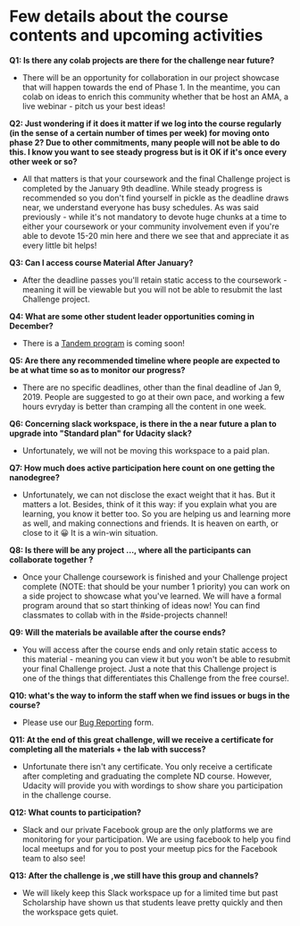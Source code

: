 # Few details about the course contents and upcoming activities

**Q1: Is there any colab projects are there for the challenge near future?**
-   There will be an opportunity for collaboration in our project showcase that will happen towards the end of Phase 1. In the meantime, you can colab on ideas to enrich this community whether that be host an AMA, a live webinar - pitch us your best ideas!

**Q2: Just wondering if it does it matter if we log into the course regularly (in the sense of a certain number of times per week) for moving onto phase 2? Due to other commitments, many people will not be able to do this. I know you want to see steady progress but is it OK if it's once every other week or so?**
-   All that matters is that your coursework and the final Challenge project is completed by the January 9th deadline.  While steady progress is recommended so you don't find yourself in pickle as the deadline draws near, we understand everyone has busy schedules. As was said previously - while it's not mandatory to devote huge chunks at a time to either your coursework or your community involvement even if you're able to devote 15-20 min here and there we see that and appreciate it as every little bit helps!

**Q3: Can I access course Material After January?**
-   After the deadline passes you'll retain static access to the coursework - meaning it will be viewable but you will not be able to resubmit the last Challenge project. 

**Q4: What are some other student leader opportunities coming in December?**
-   There is a [Tandem program](https://sites.google.com/udacity.com/pytorch-scholarship-facebook/community?authuser=0#h.p_k7Juqt2topbl) is coming soon! 

**Q5: Are there any recommended timeline where people are expected to be at what time so as to monitor our progress?**
- There are no specific deadlines, other than the final deadline of Jan 9, 2019. People are suggested to go at their own pace, and working a few hours evryday is better than cramping all the content in one week.

**Q6:  Concerning slack workspace, is there in the a near future a plan to upgrade into "Standard plan" for Udacity slack?**
-   Unfortunately, we will not be moving this workspace to a paid plan.

**Q7: How much does active participation here count on one getting the nanodegree?** 
- Unfortunately, we can not disclose the exact weight that it has. But it matters a lot. Besides, think of it this way: if you explain what you are learning, you know it better too. So you are helping us and learning more as well, and making connections and friends. It is heaven on earth, or close to it :grinning: It is a win-win situation.

**Q8: Is there will be any project ..., where all the participants can collaborate together ?**
- Once your Challenge coursework is finished and your Challenge project complete (NOTE: that should be your number 1 priority) you can work on a side project to showcase what you've learned. We will have a formal program around that so start thinking of ideas now! You can find classmates to collab with in the #side-projects channel!

**Q9:  Will the materials be available after the course ends?**
-   You will access after the course ends and only retain static access to this material - meaning you can view it but you won't be able to resubmit your final Challenge project. Just a note that this Challenge project is one of the things that differentiates this Challenge from the free course!. 

**Q10: what's the way to inform the staff when we find issues or bugs in the course?**
-    Please use our [Bug Reporting](https://goo.gl/forms/Pd7EiJEqYBjTCZR83) form.

**Q11: At the end of this great challenge, will we receive a certificate for completing all the materials + the lab with success?**
-   Unfortunate there isn't any certificate. You only receive a certificate after completing and graduating the complete ND course. However, Udacity will provide you with wordings to show share you participation in the challenge course.

**Q12: What counts to participation?**
-   Slack and our private Facebook group are the only platforms we are monitoring for your participation. We are using facebook to help you find local meetups and for you to post your meetup pics for the Facebook team to also see!

**Q13: After the challenge is ,we still have this group and channels?**
-   We will likely keep this Slack workspace up for a limited time but past Scholarship have shown us that students leave pretty quickly and then the workspace gets quiet.